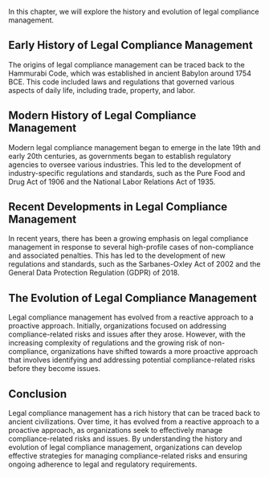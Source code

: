 
In this chapter, we will explore the history and evolution of legal compliance management.

Early History of Legal Compliance Management
--------------------------------------------

The origins of legal compliance management can be traced back to the Hammurabi Code, which was established in ancient Babylon around 1754 BCE. This code included laws and regulations that governed various aspects of daily life, including trade, property, and labor.

Modern History of Legal Compliance Management
---------------------------------------------

Modern legal compliance management began to emerge in the late 19th and early 20th centuries, as governments began to establish regulatory agencies to oversee various industries. This led to the development of industry-specific regulations and standards, such as the Pure Food and Drug Act of 1906 and the National Labor Relations Act of 1935.

Recent Developments in Legal Compliance Management
--------------------------------------------------

In recent years, there has been a growing emphasis on legal compliance management in response to several high-profile cases of non-compliance and associated penalties. This has led to the development of new regulations and standards, such as the Sarbanes-Oxley Act of 2002 and the General Data Protection Regulation (GDPR) of 2018.

The Evolution of Legal Compliance Management
--------------------------------------------

Legal compliance management has evolved from a reactive approach to a proactive approach. Initially, organizations focused on addressing compliance-related risks and issues after they arose. However, with the increasing complexity of regulations and the growing risk of non-compliance, organizations have shifted towards a more proactive approach that involves identifying and addressing potential compliance-related risks before they become issues.

Conclusion
----------

Legal compliance management has a rich history that can be traced back to ancient civilizations. Over time, it has evolved from a reactive approach to a proactive approach, as organizations seek to effectively manage compliance-related risks and issues. By understanding the history and evolution of legal compliance management, organizations can develop effective strategies for managing compliance-related risks and ensuring ongoing adherence to legal and regulatory requirements.
